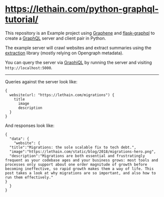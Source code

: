 # https://lethain.com/python-graphql-tutorial/

This repository is an Example project using [Graphene](https://graphene-python.org/)
and [flask-graphql](https://github.com/graphql-python/flask-graphql) to create a [GraphQL](https://graphql.org/)
server and client pair in Python.

The example server will crawl websites and extract summaries using the [extraction](https://github.com/lethain/extraction)
library (mostly relying on Opengraph metadata).

You can query the server via [GraphiQL](https://github.com/graphql/graphiql) by running
the server and visiting `http://localhost:5000`.

---

Queries against the server look like:

    {
      website(url: "https://lethain.com/migrations") {
        title
	      image
	      description
      }
    }

And responses look like:

    {
      "data": {
        "website": {
	  "title":"Migrations: the sole scalable fix to tech debt.",
	  "image":"https://lethain.com/static/blog/2018/migrations-hero.png",
	  "description":"Migrations are both essential and frustratingly frequent as your codebase ages and your business grows: most tools and processes only support about one order magnitude of growth before becoming ineffective, so rapid growth makes them a way of life. This post takes a look at why migrations are so important, and also how to run them effectively."
	}
      }
    }

